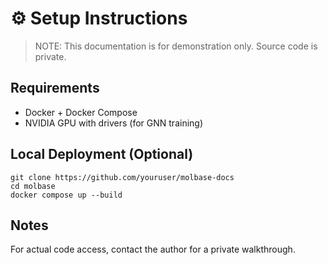 # ⚙️ Setup Instructions

> NOTE: This documentation is for demonstration only. Source code is private.

## Requirements

- Docker + Docker Compose
- NVIDIA GPU with drivers (for GNN training)

## Local Deployment (Optional)

```
git clone https://github.com/youruser/molbase-docs
cd molbase
docker compose up --build
```

## Notes

For actual code access, contact the author for a private walkthrough.
